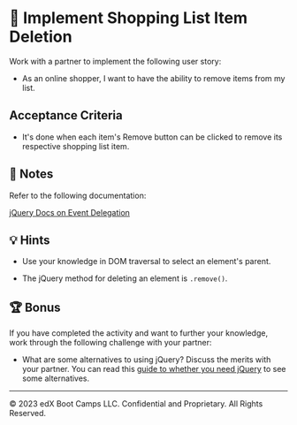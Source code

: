 # 📖 Implement Shopping List Item Deletion

Work with a partner to implement the following user story:

* As an online shopper, I want to have the ability to remove items from my list.

## Acceptance Criteria

* It's done when each item's Remove button can be clicked to remove its respective shopping list item. 

## 📝 Notes

Refer to the following documentation: 

[jQuery Docs on Event Delegation](https://learn.jquery.com/events/event-delegation/)

## 💡 Hints

* Use your knowledge in DOM traversal to select an element's parent.
  
* The jQuery method for deleting an element is `.remove()`.

## 🏆 Bonus

If you have completed the activity and want to further your knowledge, work through the following challenge with your partner:

* What are some alternatives to using jQuery? Discuss the merits with your partner. You can read this [guide to whether you need jQuery](http://youmightnotneedjquery.com/) to see some alternatives. 

---

© 2023 edX Boot Camps LLC. Confidential and Proprietary. All Rights Reserved.
